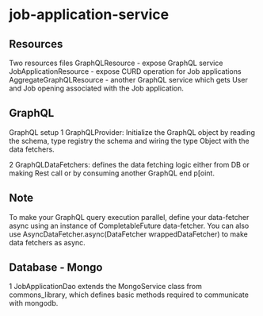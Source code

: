 # job-application-service

Resources
-----

Two resources files 
	GraphQLResource - expose GraphQL service
	JobApplicationResource - expose CURD operation for Job applications
	AggregateGraphQLResource - another GraphQL service which gets User and Job opening associated with the Job application.

GraphQL
----
GraphQL setup
1 GraphQLProvider:
	Initialize the GraphQL object by reading the schema, type registry the schema and wiring the type Object with the data fetchers.


2 GraphQLDataFetchers:
	defines the data fetching logic either from DB or making Rest call or by consuming another GraphQL end p[oint.


**Note**
---
To make your GraphQL query execution parallel, define your data-fetcher async using an instance of CompletableFuture data-fetcher.
You can also use AsyncDataFetcher.async(DataFetcher<T> wrappedDataFetcher) to make data fetchers as async.

Database - Mongo
---
1 JobApplicationDao extends the MongoService class from commons_library, which defines basic methods required to communicate with mongodb.
